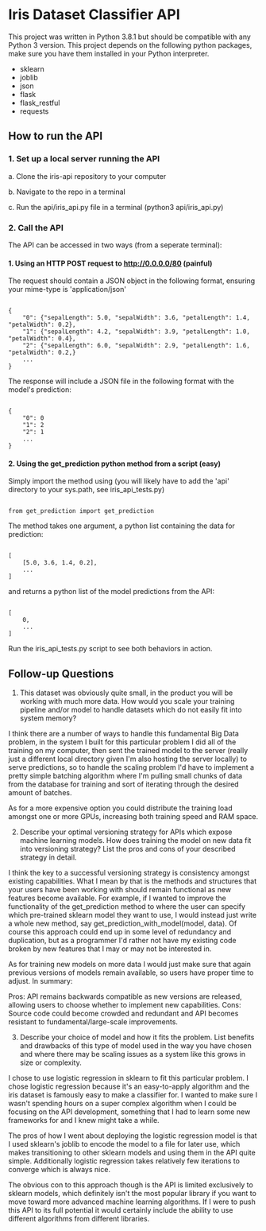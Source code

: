 # Iris Dataset Classifier API
This project was written in Python 3.8.1 but should be compatible with any Python 3 version.
This project depends on the following python packages, make sure you have them installed in your Python interpreter.
- sklearn
- joblib
- json
- flask
- flask_restful
- requests

## How to run the API
### 1. Set up a local server running the API
a. Clone the iris-api repository to your computer

b. Navigate to the repo in a terminal

c. Run the api/iris_api.py file in a terminal (python3 api/iris_api.py)

### 2. Call the API
The API can be accessed in two ways (from a seperate terminal):
#### 1. Using an HTTP POST request to http://0.0.0.0/80 (painful)
The request should contain a JSON object in the following format, ensuring your mime-type is 'application/json'
<pre><code>
{
    "0": {"sepalLength": 5.0, "sepalWidth": 3.6, "petalLength": 1.4, "petalWidth": 0.2},
    "1": {"sepalLength": 4.2, "sepalWidth": 3.9, "petalLength": 1.0, "petalWidth": 0.4},
    "2": {"sepalLength": 6.0, "sepalWidth": 2.9, "petalLength": 1.6, "petalWidth": 0.2,}
    ...
}
</code></pre>

The response will include a JSON file in the following format with the model's prediction:
<pre><code>
{
    "0": 0
    "1": 2
    "2": 1
    ...
}
</code></pre>

#### 2. Using the get_prediction python method from a script (easy)
Simply import the method using (you will likely have to add the 'api' directory to your sys.path, see iris_api_tests.py)
<pre><code>
from get_prediction import get_prediction
</code></pre>
The method takes one argument, a python list containing the data for prediction:
<pre><code>
[
    [5.0, 3.6, 1.4, 0.2],
    ...
]
</code></pre>
and returns a python list of the model predictions from the API:
<pre><code>
[
    0,
    ...
]
</code></pre>

Run the iris_api_tests.py script to see both behaviors in action.

## Follow-up Questions
1. This dataset was obviously quite small, in the product you will be working with much
more data. How would you scale your training pipeline and/or model to handle datasets
which do not easily fit into system memory?

I think there are a number of ways to handle this fundamental Big Data problem, in the system I
built for this particular problem I did all of the training on my computer, then sent the trained
model to the server (really just a different local directory given I'm also hosting the server locally)
to serve predictions, so to handle the scaling problem I'd have to implement a pretty simple
batching algorithm where I'm pulling small chunks of data from the database for training and sort of
iterating through the desired amount of batches.

As for a more expensive option you could distribute the training load amongst one or more
GPUs, increasing both training speed and RAM space.

2. Describe your optimal versioning strategy for APIs which expose machine learning
models. How does training the model on new data fit into versioning strategy? List the
pros and cons of your described strategy in detail.

I think the key to a successful versioning strategy is consistency amongst existing capabilities.
What I mean by that is the methods and structures that your users have been working with should
remain functional as new features become available. For example, if I wanted to improve the 
functionality of the get_prediction method to where the user can specify which pre-trained sklearn
model they want to use, I would instead just write a whole new method, say get_prediction_with_model(model, data).
Of course this approach could end up in some level of redundancy and duplication, but as a programmer I'd
rather not have my existing code broken by new features that I may or may not be interested in.

As for training new models on more data I would just make sure that again previous versions of models
remain available, so users have proper time to adjust. In summary:

Pros: API remains backwards compatible as new versions are released, allowing users to choose whether
to implement new capabilities.
Cons: Source code could become crowded and redundant and API becomes resistant to fundamental/large-scale
improvements.

3. Describe your choice of model and how it fits the problem. List benefits and drawbacks
of this type of model used in the way you have chosen and where there may be scaling
issues as a system like this grows in size or complexity.

I chose to use logistic regression in sklearn to fit this particular problem. I chose logistic regression
because it's an easy-to-apply algorithm and the iris dataset is famously easy to make a classifier for. I
wanted to make sure I wasn't spending hours on a super complex algorithm when I could be focusing on the API development, something that I had to learn some new frameworks for and I knew might take a while.

The pros of how I went about deploying the logistic regression model is that I used sklearn's joblib to encode the
model to a file for later use, which makes transitioning to other sklearn models and using them in the API
quite simple. Additionally logistic regression takes relatively few iterations to converge which is always nice.

The obvious con to this approach though is the API is limited exclusively to sklearn
models, which definitely isn't the most popular library if you want to move toward more advanced machine
learning algorithms. If I were to push this API to its full potential it would certainly include the
ability to use different algorithms from different libraries.